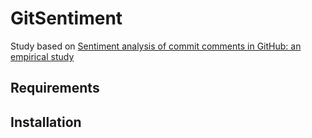 # GitSentiment

Study based on [ Sentiment analysis of commit comments in GitHub: an empirical study ](https://dl.acm.org/citation.cfm?id=2597118)

## Requirements

## Installation
